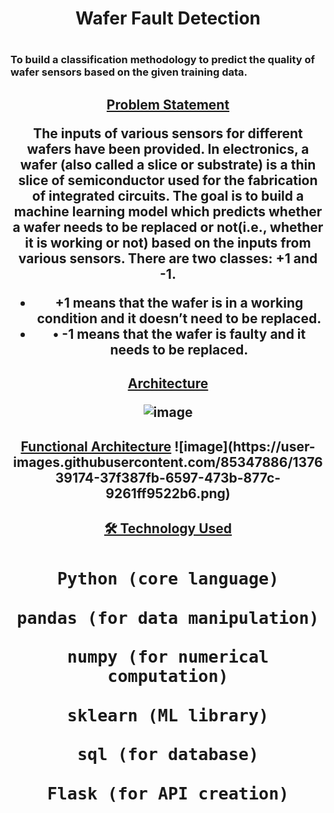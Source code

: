 
<h1 align="center">Wafer Fault Detection <h1>
 
### To build a classification methodology to predict the quality of wafer sensors based on the given training data.
 
<h2 align="center"><B><U> Problem Statement</B></U>

The inputs of various sensors for different wafers have been provided. In electronics, a wafer (also called a slice or substrate) is a thin slice of      semiconductor used for the fabrication of integrated circuits. The goal is to build a machine learning model which predicts whether a wafer needs to be replaced or not(i.e., whether it is working or not) based on the inputs from various sensors. There are two classes: +1 and -1.
* 	+1 means that the wafer is in a working condition and it doesn’t need to be replaced.
* •	-1 means that the wafer is faulty and it needs to be replaced. 

  
 <h2 align="center"><B><U> Architecture</B></U>

 
 
![image](https://user-images.githubusercontent.com/85347886/137638160-1e2932af-e0ee-4dec-a00f-8552b06a96d0.png)
<h2>
 
 

<h2 align="center"><B><U>Functional Architecture</B></U>
![image](https://user-images.githubusercontent.com/85347886/137639174-37f387fb-6597-473b-877c-9261ff9522b6.png)

 
 
<h2 align="center"><B><U>🛠 Technology Used <h2></B></U>
 
 ```
Python (core language)
```
```
pandas (for data manipulation)
```
```
numpy (for numerical computation)
```
```
sklearn (ML library)
```
``` 
sql (for database)
```
```
Flask (for API creation)
```

<!-- ![image](https://user-images.githubusercontent.com/85347886/137639175-fa684945-a0ba-47a8-8043-d318ad7d62cb.png) -->

  
